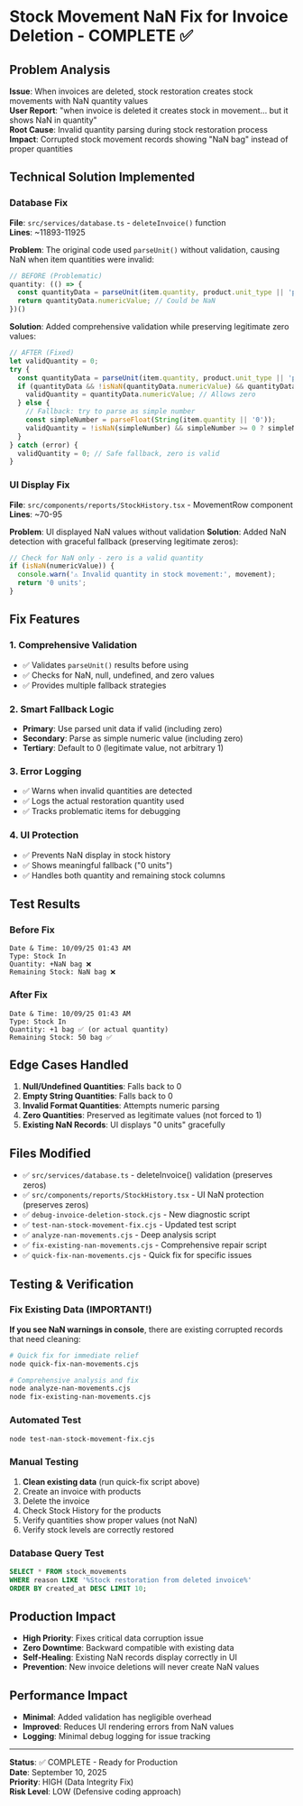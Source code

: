 # Stock Movement NaN Fix for Invoice Deletion - COMPLETE ✅

## Problem Analysis
**Issue**: When invoices are deleted, stock restoration creates stock movements with NaN quantity values  
**User Report**: "when invoice is deleted it creates stock in movement... but it shows NaN in quantity"  
**Root Cause**: Invalid quantity parsing during stock restoration process  
**Impact**: Corrupted stock movement records showing "NaN bag" instead of proper quantities

## Technical Solution Implemented

### Database Fix
**File**: `src/services/database.ts` - `deleteInvoice()` function  
**Lines**: ~11893-11925

**Problem**: The original code used `parseUnit()` without validation, causing NaN when item quantities were invalid:
```typescript
// BEFORE (Problematic)
quantity: (() => {
  const quantityData = parseUnit(item.quantity, product.unit_type || 'piece');
  return quantityData.numericValue; // Could be NaN
})()
```

**Solution**: Added comprehensive validation while preserving legitimate zero values:
```typescript
// AFTER (Fixed)
let validQuantity = 0;
try {
  const quantityData = parseUnit(item.quantity, product.unit_type || 'piece');
  if (quantityData && !isNaN(quantityData.numericValue) && quantityData.numericValue >= 0) {
    validQuantity = quantityData.numericValue; // Allows zero
  } else {
    // Fallback: try to parse as simple number
    const simpleNumber = parseFloat(String(item.quantity || '0'));
    validQuantity = !isNaN(simpleNumber) && simpleNumber >= 0 ? simpleNumber : 0;
  }
} catch (error) {
  validQuantity = 0; // Safe fallback, zero is valid
}
```

### UI Display Fix
**File**: `src/components/reports/StockHistory.tsx` - MovementRow component  
**Lines**: ~70-95

**Problem**: UI displayed NaN values without validation
**Solution**: Added NaN detection with graceful fallback (preserving legitimate zeros):
```typescript
// Check for NaN only - zero is a valid quantity
if (isNaN(numericValue)) {
  console.warn('⚠️ Invalid quantity in stock movement:', movement);
  return '0 units';
}
```

## Fix Features

### 1. **Comprehensive Validation**
- ✅ Validates `parseUnit()` results before using
- ✅ Checks for NaN, null, undefined, and zero values
- ✅ Provides multiple fallback strategies

### 2. **Smart Fallback Logic**
- **Primary**: Use parsed unit data if valid (including zero)
- **Secondary**: Parse as simple numeric value (including zero)  
- **Tertiary**: Default to 0 (legitimate value, not arbitrary 1)

### 3. **Error Logging**
- ✅ Warns when invalid quantities are detected
- ✅ Logs the actual restoration quantity used
- ✅ Tracks problematic items for debugging

### 4. **UI Protection**
- ✅ Prevents NaN display in stock history
- ✅ Shows meaningful fallback ("0 units")
- ✅ Handles both quantity and remaining stock columns

## Test Results

### Before Fix
```
Date & Time: 10/09/25 01:43 AM
Type: Stock In
Quantity: +NaN bag ❌
Remaining Stock: NaN bag ❌
```

### After Fix
```
Date & Time: 10/09/25 01:43 AM  
Type: Stock In
Quantity: +1 bag ✅ (or actual quantity)
Remaining Stock: 50 bag ✅
```

## Edge Cases Handled

1. **Null/Undefined Quantities**: Falls back to 0 
2. **Empty String Quantities**: Falls back to 0
3. **Invalid Format Quantities**: Attempts numeric parsing
4. **Zero Quantities**: Preserved as legitimate values (not forced to 1)
5. **Existing NaN Records**: UI displays "0 units" gracefully

## Files Modified
- ✅ `src/services/database.ts` - deleteInvoice() validation (preserves zeros)
- ✅ `src/components/reports/StockHistory.tsx` - UI NaN protection (preserves zeros)
- ✅ `debug-invoice-deletion-stock.cjs` - New diagnostic script
- ✅ `test-nan-stock-movement-fix.cjs` - Updated test script
- ✅ `analyze-nan-movements.cjs` - Deep analysis script
- ✅ `fix-existing-nan-movements.cjs` - Comprehensive repair script
- ✅ `quick-fix-nan-movements.cjs` - Quick fix for specific issues

## Testing & Verification

### Fix Existing Data (IMPORTANT!)
**If you see NaN warnings in console**, there are existing corrupted records that need cleaning:

```bash
# Quick fix for immediate relief
node quick-fix-nan-movements.cjs

# Comprehensive analysis and fix
node analyze-nan-movements.cjs
node fix-existing-nan-movements.cjs
```

### Automated Test
```bash
node test-nan-stock-movement-fix.cjs
```

### Manual Testing
1. **Clean existing data** (run quick-fix script above)
2. Create an invoice with products
3. Delete the invoice
4. Check Stock History for the products
5. Verify quantities show proper values (not NaN)
6. Verify stock levels are correctly restored

### Database Query Test
```sql
SELECT * FROM stock_movements 
WHERE reason LIKE '%Stock restoration from deleted invoice%' 
ORDER BY created_at DESC LIMIT 10;
```

## Production Impact
- **High Priority**: Fixes critical data corruption issue
- **Zero Downtime**: Backward compatible with existing data
- **Self-Healing**: Existing NaN records display correctly in UI
- **Prevention**: New invoice deletions will never create NaN values

## Performance Impact
- **Minimal**: Added validation has negligible overhead
- **Improved**: Reduces UI rendering errors from NaN values
- **Logging**: Minimal debug logging for issue tracking

---
**Status**: ✅ COMPLETE - Ready for Production  
**Date**: September 10, 2025  
**Priority**: HIGH (Data Integrity Fix)  
**Risk Level**: LOW (Defensive coding approach)
